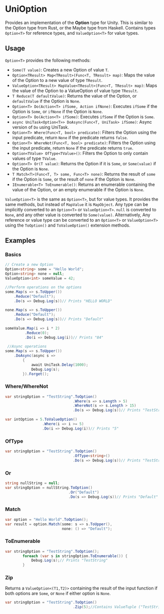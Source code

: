 # UniOption
Provides an implementation of the **Option** type for Unity. This is similar to the Option type from Rust, or the Maybe type from Haskell.
Contains types ``Option<T>`` for reference types, and ``ValueOption<T>`` for value types.

## Usage
``Option<T>`` provides the following methods:
- ``Some(T value)``: Creates a new Option of value ``T``.
- ``Option<TResult> Map<TResult>(Func<T, TResult> map)``: Maps the value of the Option to a new value of type ``TResult``.
- ``ValueOption<TResult> MapValue<TResult>(Func<T, TResult> map)``: Maps the value of the Option to a ValueOption of value type ``TResult``.
- ``T Reduce(T defaultValue)``: Returns the value of the Option, or ``defaultValue`` if the Option is ``None``.
- ``Option<T> Do(Action<T> ifSome, Action ifNone)``: Executes ``ifSome`` if the Option is ``Some``, or ``ifNone`` if the Option is ``None``.
- ``Option<T> Do(Action<T> ifSome)``: Executes ``ifSome`` if the Option is ``Some``.
- ``async UniTask<Option<T>> DoAsync(Func<T, UniTask> ifSome)``: Async version of ``Do`` using UniTask.
- ``Option<T> Where(Func<T, bool> predicate)``: Filters the Option using the input predicate, return ``None`` if the predicate returns ``false``.
- ``Option<T> WhereNot(Func<T, bool> predicate)``: Filters the Option using the input predicate, return ``None`` if the predicate returns ``true``.
- ``Option<TValue> OfType<TValue>()``: Filters the Option to only contain values of type ``TValue``.
- ``Option<T> Or(T value)``: Returns the Option if it is ``Some``, or ``Some(value)`` if the Option is ``None``.
- ``T Match<T>(Func<T, T> some, Func<T> none)``: Returns the result of ``some`` if the Option is ``Some``, or the result of ``none`` if the Option is ``None``.
- ``IEnumerable<T> ToEnumerable()``: Returns an enumerable containing the value of the Option, or an empty enumerable if the Option is ``None``.

``ValueOption<T>`` is the same as ``Option<T>``, but for value types. It provides the same methods, but instead of ``MapValue`` it is ``MapObject``.
Any type can be implicitly converted to an ``Option<T>`` or ``ValueOption<T>``. ``null`` is converted to ``None``, and any other value is converted to ``Some(value)``.
Alternatively, Any reference or value type can be converted to an ``Option<T>`` or ``ValueOption<T>`` using the ``ToOption()`` and ``ToValueOption()`` extension methods.
## Examples
### Basics
```csharp
// Create a new Option
Option<string> some = "Hello World";
Option<string> none = null;
ValueOption<int> someValue = 42;

//Perform operations on the options
some.Map(s => s.ToUpper())
    .Reduce("Default");
    .Do(s => Debug.Log(s))// Prints "HELLO WORLD"
    
none.Map(s => s.ToUpper())
    .Reduce("Default");
    .Do(s => Debug.Log(s))// Prints "Default"
    
someValue.Map(i => i * 2)
         .Reduce(0);
         .Do(i => Debug.Log(i))// Prints "84"
         
 //Async operations
some.Map(s => s.ToUpper())
    .DoAsync(async s => 
        {
            await UniTask.Delay(1000);
            Debug.Log(s);
        }).Forget();
```
### Where/WhereNot
```csharp
var stringOption = "TestString".ToOption()
                               .Where(s => s.Length > 5)
                               .WhereNot(s => s.Length > 15)
                               .Do(s => Debug.Log(s))// Prints "TestString"
                               
var intOption = 5.ToValueOption()
                 .Where(i => i >= 5)
                 .Do(i => Debug.Log(i))// Prints "5"               
```

### OfType
```csharp
var stringOption = "TestString".ToOption()
                               .OfType<string>()
                               .Do(s => Debug.Log(s))// Prints "TestString"
```

### Or 
```csharp
string nullString = null;
var stringOption = nullString.ToOption()
                             .Or("Default")
                             .Do(s => Debug.Log(s))// Prints "Default"
```

### Match
```csharp
var option = "Hello World".ToOption();
var result = option.Match(some: s => s.ToUpper(),
                          none: () => "Default");
```

### ToEnumerable
```csharp
var stringOption = "TestString".ToOption();
        foreach (var s in stringOption.ToEnumerable()) {
            Debug.Log(s);// Prints "TestString"
        }
```

### Zip
Returns a ``ValueOption<(T1,T2)>`` containing the result of the input function if both options are ``Some``, or ``None`` if either option is ``None``.
```csharp
var stringOption = "TestString".ToOption()
                               .Zip(5);//Contains ValueTuple ("TestString", 5)
```